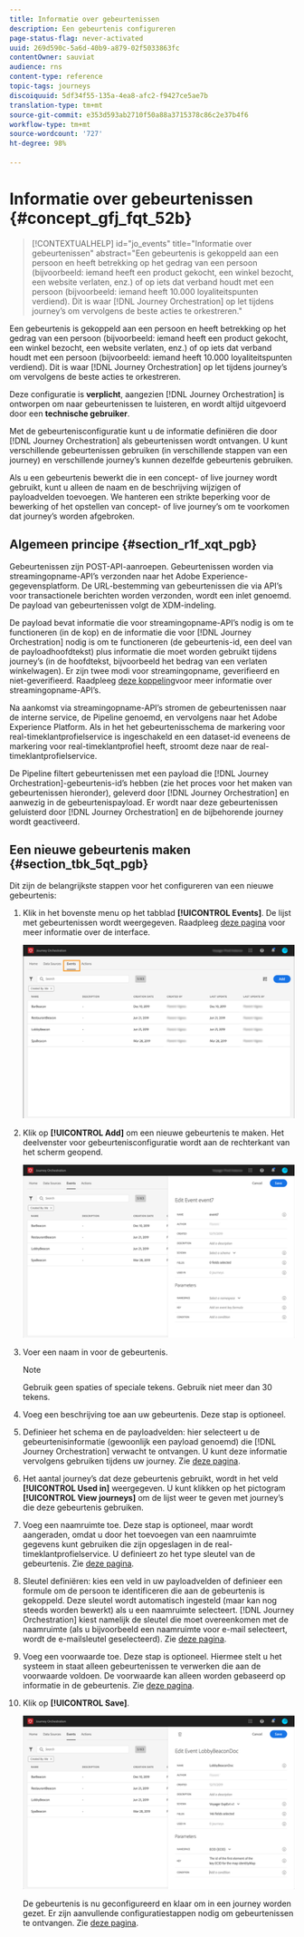 ```yaml
---
title: Informatie over gebeurtenissen
description: Een gebeurtenis configureren
page-status-flag: never-activated
uuid: 269d590c-5a6d-40b9-a879-02f5033863fc
contentOwner: sauviat
audience: rns
content-type: reference
topic-tags: journeys
discoiquuid: 5df34f55-135a-4ea8-afc2-f9427ce5ae7b
translation-type: tm+mt
source-git-commit: e353d593ab2710f50a88a3715378c86c2e37b4f6
workflow-type: tm+mt
source-wordcount: '727'
ht-degree: 98%

---
```



# Informatie over gebeurtenissen {#concept_gfj_fqt_52b}

>[!CONTEXTUALHELP]
>id="jo_events"
>title="Informatie over gebeurtenissen"
>abstract="Een gebeurtenis is gekoppeld aan een persoon en heeft betrekking op het gedrag van een persoon (bijvoorbeeld: iemand heeft een product gekocht, een winkel bezocht, een website verlaten, enz.) of op iets dat verband houdt met een persoon (bijvoorbeeld: iemand heeft 10.000 loyaliteitspunten verdiend). Dit is waar [!DNL Journey Orchestration] op let tijdens journey’s om vervolgens de beste acties te orkestreren."

Een gebeurtenis is gekoppeld aan een persoon en heeft betrekking op het gedrag van een persoon (bijvoorbeeld: iemand heeft een product gekocht, een winkel bezocht, een website verlaten, enz.) of op iets dat verband houdt met een persoon (bijvoorbeeld: iemand heeft 10.000 loyaliteitspunten verdiend). Dit is waar [!DNL Journey Orchestration] op let tijdens journey’s om vervolgens de beste acties te orkestreren.

Deze configuratie is **verplicht**, aangezien [!DNL Journey Orchestration] is ontworpen om naar gebeurtenissen te luisteren, en wordt altijd uitgevoerd door een **technische gebruiker**.

Met de gebeurtenisconfiguratie kunt u de informatie definiëren die door [!DNL Journey Orchestration] als gebeurtenissen wordt ontvangen. U kunt verschillende gebeurtenissen gebruiken (in verschillende stappen van een journey) en verschillende journey’s kunnen dezelfde gebeurtenis gebruiken.

Als u een gebeurtenis bewerkt die in een concept- of live journey wordt gebruikt, kunt u alleen de naam en de beschrijving wijzigen of payloadvelden toevoegen. We hanteren een strikte beperking voor de bewerking of het opstellen van concept- of live journey’s om te voorkomen dat journey’s worden afgebroken.

## Algemeen principe {#section_r1f_xqt_pgb}

Gebeurtenissen zijn POST-API-aanroepen. Gebeurtenissen worden via streamingopname-API’s verzonden naar het Adobe Experience-gegevensplatform. De URL-bestemming van gebeurtenissen die via API’s voor transactionele berichten worden verzonden, wordt een inlet genoemd. De payload van gebeurtenissen volgt de XDM-indeling.

De payload bevat informatie die voor streamingopname-API’s nodig is om te functioneren (in de kop) en de informatie die voor [!DNL Journey Orchestration] nodig is om te functioneren (de gebeurtenis-id, een deel van de payloadhoofdtekst) plus informatie die moet worden gebruikt tijdens journey’s (in de hoofdtekst, bijvoorbeeld het bedrag van een verlaten winkelwagen). Er zijn twee modi voor streamingopname, geverifieerd en niet-geverifieerd. Raadpleeg [deze koppeling](https://docs.adobe.com/content/help/nl-NL/experience-platform/xdm/api/getting-started.html)voor meer informatie over streamingopname-API’s.

Na aankomst via streamingopname-API’s stromen de gebeurtenissen naar de interne service, de Pipeline genoemd, en vervolgens naar het Adobe Experience Platform. Als in het het gebeurtenisschema de markering voor real-timeklantprofielservice is ingeschakeld en een dataset-id eveneens de markering voor real-timeklantprofiel heeft, stroomt deze naar de real-timeklantprofielservice.

De Pipeline filtert gebeurtenissen met een payload die [!DNL Journey Orchestration]-gebeurtenis-id’s hebben (zie het proces voor het maken van gebeurtenissen hieronder), geleverd door [!DNL Journey Orchestration] en aanwezig in de gebeurtenispayload. Er wordt naar deze gebeurtenissen geluisterd door [!DNL Journey Orchestration] en de bijbehorende journey wordt geactiveerd.

## Een nieuwe gebeurtenis maken {#section_tbk_5qt_pgb}

Dit zijn de belangrijkste stappen voor het configureren van een nieuwe gebeurtenis:

1. Klik in het bovenste menu op het tabblad **[!UICONTROL Events]**. De lijst met gebeurtenissen wordt weergegeven. Raadpleeg [deze pagina](../about/user-interface.md) voor meer informatie over de interface.

   ![](../assets/journey5.png)

1. Klik op **[!UICONTROL Add]** om een nieuwe gebeurtenis te maken. Het deelvenster voor gebeurtenisconfiguratie wordt aan de rechterkant van het scherm geopend.

   ![](../assets/journey6.png)

1. Voer een naam in voor de gebeurtenis.

   >[!NOTE]
   >
   >Gebruik geen spaties of speciale tekens. Gebruik niet meer dan 30 tekens.

1. Voeg een beschrijving toe aan uw gebeurtenis. Deze stap is optioneel.
1. Definieer het schema en de payloadvelden: hier selecteert u de gebeurtenisinformatie (gewoonlijk een payload genoemd) die [!DNL Journey Orchestration] verwacht te ontvangen. U kunt deze informatie vervolgens gebruiken tijdens uw journey. Zie [deze pagina](../event/defining-the-payload-fields.md).
1. Het aantal journey’s dat deze gebeurtenis gebruikt, wordt in het veld **[!UICONTROL Used in]** weergegeven. U kunt klikken op het pictogram **[!UICONTROL View journeys]** om de lijst weer te geven met journey’s die deze gebeurtenis gebruiken.
1. Voeg een naamruimte toe. Deze stap is optioneel, maar wordt aangeraden, omdat u door het toevoegen van een naamruimte gegevens kunt gebruiken die zijn opgeslagen in de real-timeklantprofielservice. U definieert zo het type sleutel van de gebeurtenis. Zie [deze pagina](../event/selecting-the-namespace.md).
1. Sleutel definiëren: kies een veld in uw payloadvelden of definieer een formule om de persoon te identificeren die aan de gebeurtenis is gekoppeld. Deze sleutel wordt automatisch ingesteld (maar kan nog steeds worden bewerkt) als u een naamruimte selecteert. [!DNL Journey Orchestration] kiest namelijk de sleutel die moet overeenkomen met de naamruimte (als u bijvoorbeeld een naamruimte voor e-mail selecteert, wordt de e-mailsleutel geselecteerd). Zie [deze pagina](../event/defining-the-event-key.md).
1. Voeg een voorwaarde toe. Deze stap is optioneel. Hiermee stelt u het systeem in staat alleen gebeurtenissen te verwerken die aan de voorwaarde voldoen. De voorwaarde kan alleen worden gebaseerd op informatie in de gebeurtenis. Zie [deze pagina](../event/adding-a-condition.md).
1. Klik op **[!UICONTROL Save]**.

   ![](../assets/journey7.png)

   De gebeurtenis is nu geconfigureerd en klaar om in een journey worden gezet. Er zijn aanvullende configuratiestappen nodig om gebeurtenissen te ontvangen. Zie [deze pagina](../event/additional-steps-to-send-events-to-journey-orchestration.md).
